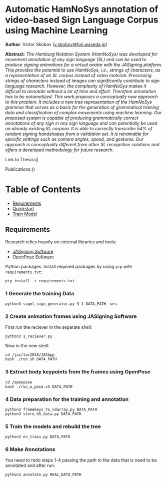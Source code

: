 # Automatic HamNoSys annotation of video-based Sign Language Corpus using Machine Learning

**Author**: Victor Skobov (v.skobov@fuji.waseda.jp)

**Abstract**: 
*The Hamburg Notation System (HamNoSys) was developed for movement annotation of any sign language (SL) and can be used to produce signing animations for a virtual avatar with the JASigning platform. This provides the potential to use HamNoSys, i.e., strings of characters, as a representation of an SL corpus instead of video material. Processing strings of characters instead of images can significantly contribute to sign language research. However, the complexity of HamNoSys makes it difficult to annotate without a lot of time and effort. Therefore annotation has to be automatized. This work proposes a conceptually new approach to this problem. It includes a new tree representation of the HamNoSys grammar that serves as a basis for the generation of grammatical training data and classification of complex movements using machine learning. Our proposed system is capable of producing grammatically correct annotations of any sign in any sign language and can potentially be used on already existing SL corpora. It is able to correctly transcribe 54% of random signing handshapes from a validation set. It is retrainable for specific settings such as camera angles, speed, and gestures. Our approach is conceptually different from other SL recognition solutions and offers a developed methodology for future research.*

Link to Thesis:()

Publications:()

# Table of Contents
* [Requirements](#requirements)
* [Quickstart](#quickstart)
* [Train Model](#train-model)

## Requirements
Research relies heavily on external libraries and tools:

* [JASigning Software](http://vh.cmp.uea.ac.uk/index.php/JASigning)
* [OpenPose Software](https://github.com/CMU-Perceptual-Computing-Lab/openpose)

Python packages: Install required packages by using `pip` with `requirements.txt`:

```
pip install -r requirements.txt
```

### 1 Generate the training Data

```
python3 sigml_sign_generator.py 5 1 DATA_PATH -wrs

```

### 2 Create animation frames using JASigning Software

First run the reciever in the separate shell:
```
python3 s_reciever.py

```

Now in the new shell:

```
cd /jas/loc2018/JASApp
bash ./run.sh DATA_PATH

```

### 3 Extract body keypoints from the frames using OpenPose


```
cd /openpose
bash ./run_o_pose.sh DATA_PATH

```

### 4 Data preparation for the training and annotation

```
python3 framekeys_to_ndarray.py DATA_PATH
python3 store_h5_data.py DATA_PATH

```


### 5 Train the models and rebuild the tree

```
python3 nn_train.py DATA_PATH
```

### 6 Make Annotations

You need to redo steps 1-4 passing the path to the data that is need to be annotated and after run:

```
python3 annotate.py REAL_DATA_PATH

```
